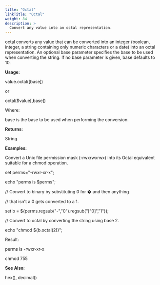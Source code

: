 ```yaml
---
title: "Octal"
linkTitle: "Octal"
weight: 84
description: >
  Convert any value into an octal representation.
---
```


octal converts any value that can be converted into an integer (boolean, integer, a string containing only numeric characters or a date) into an octal representation. An optional base parameter specifies the base to be used when converting the string. If no base parameter is given, base defaults to 10.

**Usage:**

value.octal([base])

or

octal($value[,base])

Where:

base is the base to be used when performing the conversion.

**Returns:**

String.

**Examples:**

Convert a Unix file permission mask (-rwxrwxrwx) into its Octal equivalent suitable for a chmod operation.

set perms="-rwxr-xr-x";

echo "perms is $perms";

// Convert to binary by substituting 0 for � and then anything

// that isn't a 0 gets converted to a 1.

set b = ${perms.regsub("-","0").regsub("[^0]","1")};

// Convert to octal by converting the string using base 2.

echo "chmod ${b.octal(2)}";

Result:

perms is -rwxr-xr-x

chmod 755

**See Also:**

hex(), decimal()
